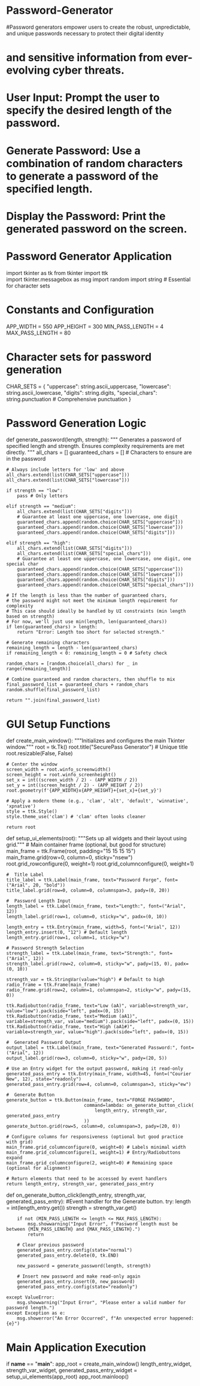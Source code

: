 # Password-Generator
#Password generators empower users to create the robust, unpredictable, and unique passwords necessary to protect their digital identity
# and sensitive information from ever-evolving cyber threats.
# User Input: Prompt the user to specify the desired length of the password.
# Generate Password: Use a combination of random characters to generate a password of the specified length.
# Display the Password: Print the generated password on the screen.

# Password Generator Application
import tkinter as tk
from tkinter import ttk  
import tkinter.messagebox as msg
import random
import string # Essential for character sets

# Constants and Configuration
APP_WIDTH = 550
APP_HEIGHT = 300
MIN_PASS_LENGTH = 4
MAX_PASS_LENGTH = 80

# Character sets for password generation
CHAR_SETS = {
    "uppercase": string.ascii_uppercase,
    "lowercase": string.ascii_lowercase,
    "digits": string.digits,
    "special_chars": string.punctuation # Comprehensive punctuation
}

#  Password Generation Logic 

def generate_password(length, strength):
    """
    Generates a password of specified length and strength.
    Ensures complexity requirements are met directly.
    """
    all_chars = []
    guaranteed_chars = [] # Characters to ensure are in the password

    # Always include letters for 'low' and above
    all_chars.extend(list(CHAR_SETS["uppercase"]))
    all_chars.extend(list(CHAR_SETS["lowercase"]))

    if strength == "low":
        pass # Only letters

    elif strength == "medium":
        all_chars.extend(list(CHAR_SETS["digits"]))
        # Guarantee at least one uppercase, one lowercase, one digit
        guaranteed_chars.append(random.choice(CHAR_SETS["uppercase"]))
        guaranteed_chars.append(random.choice(CHAR_SETS["lowercase"]))
        guaranteed_chars.append(random.choice(CHAR_SETS["digits"]))

    elif strength == "high":
        all_chars.extend(list(CHAR_SETS["digits"]))
        all_chars.extend(list(CHAR_SETS["special_chars"]))
        # Guarantee at least one uppercase, one lowercase, one digit, one special char
        guaranteed_chars.append(random.choice(CHAR_SETS["uppercase"]))
        guaranteed_chars.append(random.choice(CHAR_SETS["lowercase"]))
        guaranteed_chars.append(random.choice(CHAR_SETS["digits"]))
        guaranteed_chars.append(random.choice(CHAR_SETS["special_chars"]))

    # If the length is less than the number of guaranteed chars,
    # the password might not meet the minimum length requirement for complexity
    # This case should ideally be handled by UI constraints (min length based on strength)
    # For now, we'll just use min(length, len(guaranteed_chars))
    if len(guaranteed_chars) > length:
        return "Error: Length too short for selected strength."

    # Generate remaining characters
    remaining_length = length - len(guaranteed_chars)
    if remaining_length < 0: remaining_length = 0 # Safety check

    random_chars = [random.choice(all_chars) for _ in range(remaining_length)]

    # Combine guaranteed and random characters, then shuffle to mix
    final_password_list = guaranteed_chars + random_chars
    random.shuffle(final_password_list)

    return "".join(final_password_list)

# GUI Setup Functions 

def create_main_window():
    """Initializes and configures the main Tkinter window."""
    root = tk.Tk()
    root.title("SecurePass Generator") # Unique title
    root.resizable(False, False)

    # Center the window
    screen_width = root.winfo_screenwidth()
    screen_height = root.winfo_screenheight()
    set_x = int((screen_width / 2) - (APP_WIDTH / 2))
    set_y = int((screen_height / 2) - (APP_HEIGHT / 2))
    root.geometry(f'{APP_WIDTH}x{APP_HEIGHT}+{set_x}+{set_y}')

    # Apply a modern theme (e.g., 'clam', 'alt', 'default', 'winnative', 'xpnative')
    style = ttk.Style()
    style.theme_use('clam') # 'clam' often looks cleaner

    return root

def setup_ui_elements(root):
    """Sets up all widgets and their layout using grid."""
    # Main container frame (optional, but good for structure)
    main_frame = ttk.Frame(root, padding="15 15 15 15")
    main_frame.grid(row=0, column=0, sticky="nsew")
    root.grid_rowconfigure(0, weight=1)
    root.grid_columnconfigure(0, weight=1)

    #  Title Label
    title_label = ttk.Label(main_frame, text="Password Forge", font=("Arial", 20, "bold"))
    title_label.grid(row=0, column=0, columnspan=3, pady=(0, 20))

    #  Password Length Input 
    length_label = ttk.Label(main_frame, text="Length:", font=("Arial", 12))
    length_label.grid(row=1, column=0, sticky="w", padx=(0, 10))

    length_entry = ttk.Entry(main_frame, width=5, font=("Arial", 12))
    length_entry.insert(0, "12") # Default length
    length_entry.grid(row=1, column=1, sticky="w")

    # Password Strength Selection
    strength_label = ttk.Label(main_frame, text="Strength:", font=("Arial", 12))
    strength_label.grid(row=2, column=0, sticky="w", pady=(15, 0), padx=(0, 10))

    strength_var = tk.StringVar(value="high") # Default to high
    radio_frame = ttk.Frame(main_frame)
    radio_frame.grid(row=2, column=1, columnspan=2, sticky="w", pady=(15, 0))

    ttk.Radiobutton(radio_frame, text="Low (aA)", variable=strength_var, value="low").pack(side="left", padx=(0, 15))
    ttk.Radiobutton(radio_frame, text="Medium (aA1)", variable=strength_var, value="medium").pack(side="left", padx=(0, 15))
    ttk.Radiobutton(radio_frame, text="High (aA1#)", variable=strength_var, value="high").pack(side="left", padx=(0, 15))

    #  Generated Password Output 
    output_label = ttk.Label(main_frame, text="Generated Password:", font=("Arial", 12))
    output_label.grid(row=3, column=0, sticky="w", pady=(20, 5))

    # Use an Entry widget for the output password, making it read-only
    generated_pass_entry = ttk.Entry(main_frame, width=45, font=("Courier New", 12), state="readonly")
    generated_pass_entry.grid(row=4, column=0, columnspan=3, sticky="ew")

    #  Generate Button
    generate_button = ttk.Button(main_frame, text="FORGE PASSWORD",
                                 command=lambda: on_generate_button_click(
                                     length_entry, strength_var, generated_pass_entry
                                 ))
    generate_button.grid(row=5, column=0, columnspan=3, pady=(20, 0))

    # Configure columns for responsiveness (optional but good practice with grid)
    main_frame.grid_columnconfigure(0, weight=0) # Labels minimal width
    main_frame.grid_columnconfigure(1, weight=1) # Entry/Radiobuttons expand
    main_frame.grid_columnconfigure(2, weight=0) # Remaining space (optional for alignment)

    # Return elements that need to be accessed by event handlers
    return length_entry, strength_var, generated_pass_entry

def on_generate_button_click(length_entry, strength_var, generated_pass_entry):
    #Event handler for the Generate button.
    try:
        length = int(length_entry.get())
        strength = strength_var.get()

        if not (MIN_PASS_LENGTH <= length <= MAX_PASS_LENGTH):
            msg.showwarning("Input Error", f"Password length must be between {MIN_PASS_LENGTH} and {MAX_PASS_LENGTH}.")
            return

        # Clear previous password
        generated_pass_entry.config(state="normal")
        generated_pass_entry.delete(0, tk.END)

        new_password = generate_password(length, strength)

        # Insert new password and make read-only again
        generated_pass_entry.insert(0, new_password)
        generated_pass_entry.config(state="readonly")

    except ValueError:
        msg.showwarning("Input Error", "Please enter a valid number for password length.")
    except Exception as e:
        msg.showerror("An Error Occurred", f"An unexpected error happened: {e}")

# Main Application Execution
if __name__ == "__main__":
    app_root = create_main_window()
    length_entry_widget, strength_var_widget, generated_pass_entry_widget = setup_ui_elements(app_root)
    app_root.mainloop()
